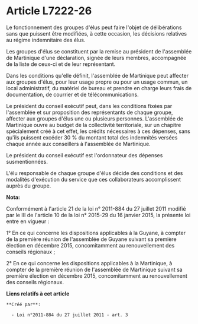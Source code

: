 # Article L7222-26

Le fonctionnement des groupes d'élus peut faire l'objet de délibérations sans que puissent être modifiées, à cette occasion,
les décisions relatives au régime indemnitaire des élus. 

Les groupes d'élus se constituent par la remise au président de l'assemblée de Martinique d'une déclaration, signée de leurs
membres, accompagnée de la liste de ceux-ci et de leur représentant. 

Dans les conditions qu'elle définit, l'assemblée de Martinique peut affecter aux groupes d'élus, pour leur usage propre ou
pour un usage commun, un local administratif, du matériel de bureau et prendre en charge leurs frais de documentation, de
courrier et de télécommunications. 

Le président du conseil exécutif peut, dans les conditions fixées par l'assemblée et sur proposition des représentants de
chaque groupe, affecter aux groupes d'élus une ou plusieurs personnes. L'assemblée de Martinique ouvre au budget de la
collectivité territoriale, sur un chapitre spécialement créé à cet effet, les crédits nécessaires à ces dépenses, sans qu'ils
puissent excéder 30 % du montant total des indemnités versées chaque année aux conseillers à l'assemblée de Martinique. 

Le président du conseil exécutif est l'ordonnateur des dépenses susmentionnées. 

L'élu responsable de chaque groupe d'élus décide des conditions et des modalités d'exécution du service que ces
collaborateurs accomplissent auprès du groupe.

**Nota:**

Conformément à l'article 21 de la loi n° 2011-884 du 27 juillet 2011 modifié par le III de l'article 10 de la loi n° 2015-29
du 16 janvier 2015, la présente loi entre en vigueur : 

1° En ce qui concerne les dispositions applicables à la Guyane, à compter de la première réunion de l'assemblée de Guyane
suivant sa première élection en décembre 2015, concomitamment au renouvellement des     conseils régionaux ; 

2° En ce qui concerne les dispositions applicables à la Martinique, à compter de la première réunion de l'assemblée de
Martinique suivant sa première élection en décembre 2015, concomitamment au renouvellement des     conseils régionaux.

**Liens relatifs à cet article**

	**Créé par**:

	  - Loi n°2011-884 du 27 juillet 2011 - art. 3
